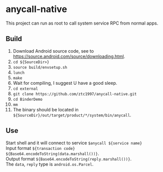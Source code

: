 # anycall-native
This project can run as root to call system service RPC from normal apps.

## Build
1. Download Android source code, see to https://source.android.com/source/downloading.html.
2. `cd ${SourceDir>}`
3. `source build/envsetup.sh`
4. `lunch`
5. `make`
6. Wait for compiling, I suggest U have a good sleep.
7. `cd external`
8. `git clone https://github.com/ztc1997/anycall-native.git`
9. `cd BinderDemo`
10. `mm`
11. The binary should be located in `${SourceDir}/out/target/product/*/system/bin/anycall`.

## Use
Start shell and it will connect to service `$anycall ${service name}`  
Input format `${transaction code} ${Base64.encodeToString(data.marshall())}`.  
Output format `${Base64.encodeToString(reply.marshall())}`.  
The `data`, `reply` type is `android.os.Parcel`.
